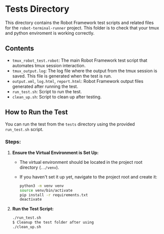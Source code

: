 # Tests Directory

This directory contains the Robot Framework test scripts and related files for the `robot-terminal-runner` project.
This folder is to check that your tmux and python enviroment is working correctly.

## Contents

- `tmux_robot_test.robot`: The main Robot Framework test script that automates tmux session interaction.
- `tmux_output.log`: The log file where the output from the tmux session is saved. This file is generated when the test is run.
- `output.xml`, `log.html`, `report.html`: Robot Framework output files generated after running the test.
- `run_test.sh`: Script to run the test.
- `clean_up.sh`: Script to clean up after testing.

## How to Run the Test

You can run the test from the `tests` directory using the provided `run_test.sh` script.

### Steps:

1. **Ensure the Virtual Environment is Set Up:**

   - The virtual environment should be located in the project root directory (`../venv`).
   - If you haven't set it up yet, navigate to the project root and create it:

     ```bash
     python3 -m venv venv
     source venv/bin/activate
     pip install -r requirements.txt
     deactivate
     ```

2. **Run the Test Script:**

   ```bash
   ./run_test.sh
   $ Cleanup the test folder after using
   ./clean_up.sh
